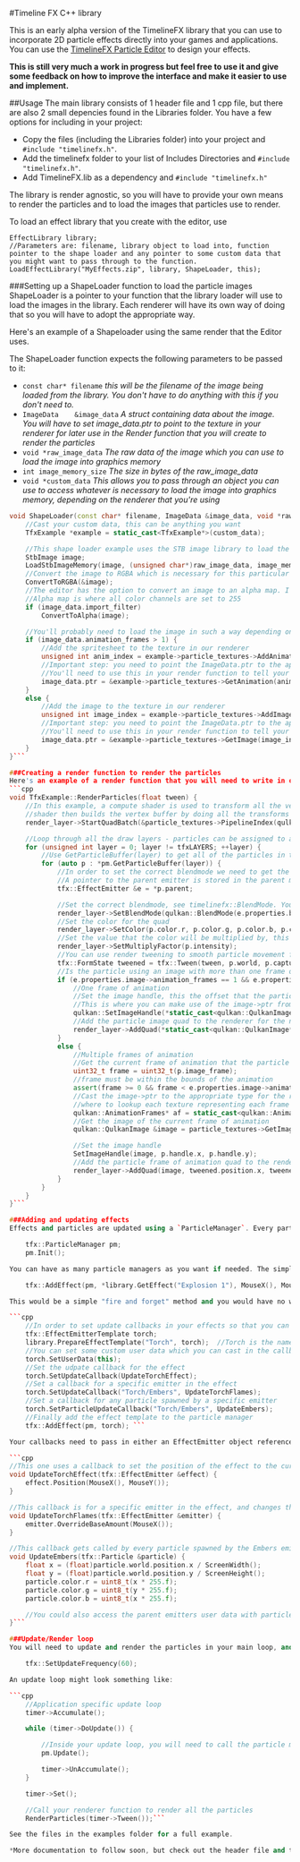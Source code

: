 #Timeline FX C++ library

This is an early alpha version of the TimelineFX library that you can use to incorporate 2D particle effects directly into your games and applications. You can use the [TimelineFX Particle Editor](https://www.rigzsoft.co.uk/timelinefx-alpha-version/) to design your effects.

**This is still very much a work in progress but feel free to use it and give some feedback on how to improve the interface and make it easier to use and implement.**

##Usage
The main library consists of 1 header file and 1 cpp file, but there are also 2 small depencies found in the Libraries folder. You have a few options for including in your project:
* Copy the files (including the Libraries folder) into your project and `#include "timelinefx.h"`.
* Add the timelinefx folder to your list of Includes Directories and `#include "timelinefx.h"`.
* Add TimelineFX.lib as a dependency and `#include "timelinefx.h"`

The library is render agnostic, so you will have to provide your own means to render the particles and to load the images that particles use to render.

To load an effect library that you create with the editor, use 

	EffectLibrary library;
	//Parameters are: filename, library object to load into, function pointer to the shape loader and any pointer to some custom data that you might want to pass through to the function.
	LoadEffectLibrary("MyEffects.zip", library, ShapeLoader, this);

###Setting up a ShapeLoader function to load the particle images
ShapeLoader is a pointer to your function that the library loader will use to load the images in the library. Each renderer will have its own way of doing that so you will have to adopt the appropriate way.

Here's an example of a Shapeloader using the same render that the Editor uses.

The ShapeLoader function expects the following parameters to be passed to it:
- `const char* filename`			*this will be the filename of the image being loaded from the library. You don't have to do anything with this if you don't need to.*
- `ImageData	&image_data`		*A struct containing data about the image. You will have to set image_data.ptr to point to the texture in your renderer for later use in the Render function that you will create to render the particles*
- `void *raw_image_data`			*The raw data of the image which you can use to load the image into graphics memory*
- `int image_memory_size`			*The size in bytes of the raw_image_data*
- `void *custom_data`				*This allows you to pass through an object you can use to access whatever is necessary to load the image into graphics memory, depending on the renderer that you're using*
```cpp
void ShapeLoader(const char* filename, ImageData &image_data, void *raw_image_data, int image_memory_size, void *custom_data) {
	//Cast your custom data, this can be anything you want
	TfxExample *example = static_cast<TfxExample*>(custom_data);

	//This shape loader example uses the STB image library to load the raw bitmap (png usually) data
	StbImage image;
	LoadStbImageMemory(image, (unsigned char*)raw_image_data, image_memory_size);
	//Convert the image to RGBA which is necessary for this particular renderer
	ConvertToRGBA(&image);
	//The editor has the option to convert an image to an alpha map. I will probably change this so that it gets baked into the saved effect so you won't need to apply the filter here.
	//Alpha map is where all color channels are set to 255
	if (image_data.import_filter)
		ConvertToAlpha(image);

	//You'll probably need to load the image in such a way depending on whether or not it's an animation or not
	if (image_data.animation_frames > 1) {
		//Add the spritesheet to the texture in our renderer
		unsigned int anim_index = example->particle_textures->AddAnimation(image, (unsigned int)image_data.image_size.x, (unsigned int)image_data.image_size.y, (unsigned int)image_data.animation_frames);
		//Important step: you need to point the ImageData.ptr to the appropriate handle in the renderer to point to the texture of the particle shape
		//You'll need to use this in your render function to tell your renderer which texture to use to draw the particle
		image_data.ptr = &example->particle_textures->GetAnimation(anim_index);
	}
	else {
		//Add the image to the texture in our renderer
		unsigned int image_index = example->particle_textures->AddImage(image);
		//Important step: you need to point the ImageData.ptr to the appropriate handle in the renderer to point to the texture of the particle shape
		//You'll need to use this in your render function to tell your renderer which texture to use to draw the particle
		image_data.ptr = &example->particle_textures->GetImage(image_index);
	}
}```

###Creating a render function to render the particles
Here's an example of a render function that you will need to write in order to integrate timeline fx with your specific renderer that you're using.
```cpp
void TfxExample::RenderParticles(float tween) {
	//In this example, a compute shader is used to transform all the vertices into the right place by sending a batch of quads. A quad just has the size, orientation, color and UV coords, the compute
	//shader then builds the vertex buffer by doing all the transforms to save the CPU having to do it.
	render_layer->StartQuadBatch(&particle_textures->PipelineIndex(qulkan::BlendMode::Alpha, 1));

	//Loop through all the draw layers - particles can be assigned to a specific draw layer so you can draw them in a specific order if necessary. The layer is set in the editor on the properties tab.
	for (unsigned int layer = 0; layer != tfxLAYERS; ++layer) {
		//Use GetParticleBuffer(layer) to get all of the particles in the current layer
		for (auto p : *pm.GetParticleBuffer(layer)) {
			//In order to set the correct blendmode we need to get the property from the parent emitter that emitted the particle
			//A pointer to the parent emitter is stored in the parent member
			tfx::EffectEmitter &e = *p.parent;

			//Set the correct blendmode, see timelinefx::BlendMode. You may have to map the blendmodes depending on the renderer you use
			render_layer->SetBlendMode(qulkan::BlendMode(e.properties.blend_mode));
			//Set the color for the quad
			render_layer->SetColor(p.color.r, p.color.g, p.color.b, p.color.a);
			//Set the value that the color will be multiplied by, this happens in your fragment shader. You can always omit this if you're not using intensity
			render_layer->SetMultiplyFactor(p.intensity);
			//You can use render tweening to smooth particle movement from frame to frame by interpolating between captured and world states
			tfx::FormState tweened = tfx::Tween(tween, p.world, p.captured);
			//Is the particle using an image with more than one frame of animation?
			if (e.properties.image->animation_frames == 1 && e.properties.start_frame == 0) {
				//One frame of animation
				//Set the image handle, this the offset that the particle is drawn at.
				//This is where you can make use of the image->ptr from the ShapeLoader function, cast it into the appropriate type for the renderer
				qulkan::SetImageHandle(*static_cast<qulkan::QulkanImage*>(e.properties.image->ptr), p.handle.x, p.handle.y);
				//Add the particle image quad to the renderer for the next render pass at the particle position/rotation/scale
				render_layer->AddQuad(*static_cast<qulkan::QulkanImage*>(e.properties.image->ptr), tweened.position.x, tweened.position.y, tweened.rotation, tweened.scale.x, tweened.scale.y);
			}
			else {
				//Multiple frames of animation
				//Get the current frame of animation that the particle is using
				uint32_t frame = uint32_t(p.image_frame);
				//frame must be within the bounds of the animation
				assert(frame >= 0 && frame < e.properties.image->animation_frames);
				//Cast the image->ptr to the appropriate type for the renderer to get at the animation frames. In this case it's an AnimationFrames struct which contains a list of indexes
				//where to lookup each texture representing each frame of animation
				qulkan::AnimationFrames* af = static_cast<qulkan::AnimationFrames*>(e.properties.image->ptr);
				//Get the image of the current frame of animation
				qulkan::QulkanImage &image = particle_textures->GetImage(af->images[frame]);

				//Set the image handle
				SetImageHandle(image, p.handle.x, p.handle.y);
				//Add the particle frame of animation quad to the renderer for the next render pass at the particle position/rotation/scale
				render_layer->AddQuad(image, tweened.position.x, tweened.position.y, tweened.rotation, tweened.scale.x, tweened.scale.y);
			}
		}
	}
}```

###Adding and updating effects
Effects and particles are updated using a `ParticleManager`. Every particle manager must be initialised before use to create the effect and particle pools. Set the maximum amount of effects and particles that you think you'll need for each manager. The default is 1000 effects and 50000 particles.

	tfx::ParticleManager pm;
	pm.Init();

You can have as many particle managers as you want if needed. The simplest way to add effects is straight from the library:

	tfx::AddEffect(pm, *library.GetEffect("Explosion 1"), MouseX(), MouseY());

This would be a simple "fire and forget" method and you would have no way of actually controlling the effect after it's added to the particle manager. In order to do that you need to create a template effect and then add that to the manager. Template effects allow you to set up different callbacks that you can use to make changes to the effect and emitters of the effect in realtime. Even individual particles can use a callback as well.

```cpp
	//In order to set update callbacks in your effects so that you can udpate them in realtime, prepare an effect template first:
	tfx::EffectEmitterTemplate torch;
	library.PrepareEffectTemplate("Torch", torch);	//Torch is the name of the effect in the library.
	//You can set some custom user data which you can cast in the callback if needed. (useful if attaching the effect to an object in your game)
	torch.SetUserData(this);
	//Set the udpate callback for the effect
	torch.SetUpdateCallback(UpdateTorchEffect);
	//Set a callback for a specific emitter in the effect
	torch.SetUpdateCallback("Torch/Embers", UpdateTorchFlames);
	//Set a callback for any particle spawned by a specific emitter
	torch.SetParticleUpdateCallback("Torch/Embers", UpdateEmbers);
	//Finally add the effect template to the particle manager
	tfx::AddEffect(pm, torch); ```

Your callbacks need to pass in either an EffectEmitter object reference for effect/emitter callbacks or a Particle reference for a particle callback:

```cpp
//This one uses a callback to set the position of the effect to the current location of the mouse pointer
void UpdateTorchEffect(tfx::EffectEmitter &effect) {
	effect.Position(MouseX(), MouseY());
}

//This callback is for a specific emitter in the effect, and changes the amount of particles that are spawned based on the location of the mouse pointer
void UpdateTorchFlames(tfx::EffectEmitter &emitter) {
	emitter.OverrideBaseAmount(MouseX());
}

//This callback gets called by every particle spawned by the Embers emitter in the torch effect and changes the color of the particles based on the location of the mouse pointer
void UpdateEmbers(tfx::Particle &particle) {
	float x = (float)particle.world.position.x / ScreenWidth();
	float y = (float)particle.world.position.y / ScreenHeight();
	particle.color.r = uint8_t(x * 255.f);
	particle.color.g = uint8_t(y * 255.f);
	particle.color.b = uint8_t(x * 255.f);

	//You could also access the parent emitters user data with particle->parent->user_data if you needed to pull in more data to update the particle with
}```

###Update/Render loop
You will need to update and render the particles in your main loop, and you will also need to make sure that you set the update frequency to the appropriate fps to match it to your own update loop frequencey.

	tfx::SetUpdateFrequency(60);

An update loop might look something like:

```cpp
	//Application specific update loop
	timer->Accumulate();

	while (timer->DoUpdate()) {

		//Inside your update loop, you will need to call the particle manager's update function
		pm.Update();

		timer->UnAccumulate();
	}

	timer->Set();

	//Call your renderer function to render all the particles
	RenderParticles(timer->Tween());```

See the files in the examples folder for a full example.

*More documentation to follow soon, but check out the header file and the Particle, EffectEmitter and ParticleManager structs for more insights into usage*

